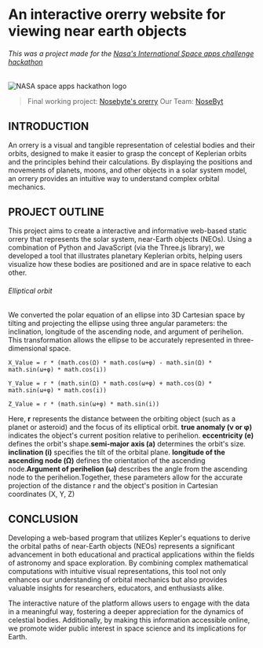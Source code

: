 

# An interactive orerry website for viewing near earth objects
###### This was a project made for the [Nasa's International Space apps challenge hackathon](https://www.spaceappschallenge.org/)
![NASA space apps hackathon logo](https://assets.spaceappschallenge.org/media/images/Space_Apps_Default_Logo_-_2-Col.width-440.jpegquality-60.png)

> Final working project: [Nosebyte's orerry](https://nosebyte.github.io/)
> Our Team: [NoseByt](https://www.spaceappschallenge.org/nasa-space-apps-2024/find-a-team/nosebyt/)

## INTRODUCTION

An orrery is a visual and tangible representation of celestial bodies and their orbits, designed to make it easier to grasp the concept of Keplerian orbits and the principles behind their calculations. By displaying the positions and movements of planets, moons, and other objects in a solar system model, an orrery provides an intuitive way to understand complex orbital mechanics.

## PROJECT OUTLINE

This project aims to create a interactive and informative web-based static orrery that represents the solar system, near-Earth objects (NEOs). Using a combination of Python and JavaScript (via the Three.js library), we developed a tool that illustrates planetary Keplerian orbits, helping users visualize how these bodies are positioned and are in space relative to each other.

###### Elliptical orbit

We converted the polar equation of an ellipse into 3D Cartesian space by tilting and projecting the ellipse using three angular parameters: the inclination, longitude of the ascending node, and argument of perihelion. This transformation allows the ellipse to be accurately represented in three-dimensional space.

    X_Value = r * (math.cos(Ω) * math.cos(ω+φ) - math.sin(Ω) * math.sin(ω+φ) * math.cos(i))
    
    Y_Value = r * (math.sin(Ω) * math.cos(ω+φ) + math.cos(Ω) * math.sin(ω+φ) * math.cos(i))
    
    Z_Value = r * (math.sin(ω+φ) * math.sin(i))

Here, ****r**** represents the distance between the orbiting object (such as a planet or asteroid) and the focus of its elliptical orbit. ****true anomaly (ν or φ)**** indicates the object's current position relative to perihelion. ****eccentricity (e)**** defines the orbit's shape.****semi-major axis (a)**** determines the orbit's size. ****inclination (i)**** specifies the tilt of the orbital plane. ****longitude of the ascending node (Ω)**** defines the orientation of the ascending node.****Argument of perihelion (ω)**** describes the angle from the ascending node to the perihelion.Together, these parameters allow for the accurate projection of the distance r and the object's position in Cartesian coordinates (X, Y, Z)

## CONCLUSION

Developing a web-based program that utilizes Kepler's equations to derive the orbital paths of near-Earth objects (NEOs) represents a significant advancement in both educational and practical applications within the fields of astronomy and space exploration. By combining complex mathematical computations with intuitive visual representations, this tool not only enhances our understanding of orbital mechanics but also provides valuable insights for researchers, educators, and enthusiasts alike.

The interactive nature of the platform allows users to engage with the data in a meaningful way, fostering a deeper appreciation for the dynamics of celestial bodies. Additionally, by making this information accessible online, we promote wider public interest in space science and its implications for Earth.

